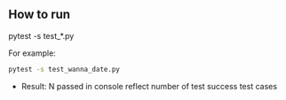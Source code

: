 ## How to run
pytest -s test_*.py


For example:
```bash
pytest -s test_wanna_date.py
```


- Result: N passed in console reflect number of test success test cases